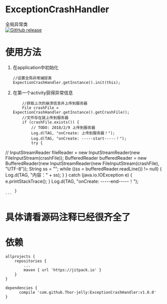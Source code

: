 # ExceptionCrashHandler
全局异常类  
[![GitHub release](https://img.shields.io/badge/release-v1.0.0-green.svg)](https://github.com/Thor-jelly/MaxNumEditText/releases)

# 使用方法
1. 在application中初始化
    
    ```
    //设置全局异常捕捉类  
    ExpectionCrashHandler.getInstance().init(this);
    ```

2. 在第一个activity获得异常信息

    ```
        //获取上次的崩溃信息并上传到服务器
        File crashFile = ExpectionCrashHandler.getInstance().getCrashFile();
        //文件存在就上传到服务器
        if (crashFile.exists()) {
            // TODO: 2018/2/9 上传到服务器
            Log.d(TAG, "onCreate: 上传到服务器！");
            Log.d(TAG, "onCreate: -----start-----！");
            try {
//                InputStreamReader fileReader = new InputStreamReader(new FileInputStream(crashFile));
                BufferedReader bufferedReader = new BufferedReader(new InputStreamReader(new FileInputStream(crashFile), "UTF-8"));
                String ss = "";
                while ((ss = bufferedReader.readLine()) != null) {
                    Log.d(TAG, "内容：" + ss);
                }
            } catch (java.io.IOException e) {
                e.printStackTrace();
            }
            Log.d(TAG, "onCreate: -----end-----！");

        }
    ```
    
# 具体请看源码注释已经很齐全了

# 依赖

```
allprojects {
	repositories {
		...
		maven { url 'https://jitpack.io' }
	}
}
	
dependencies {
	  compile 'com.github.Thor-jelly:ExceptionCrashHandler:v1.0.0'
}	
```